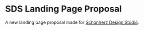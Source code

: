 # SDS Landing Page Proposal

A new landing page proposal made for [Schönherz Design Stúdió].

[Schönherz Design Stúdió]: http://schdesign.hu
